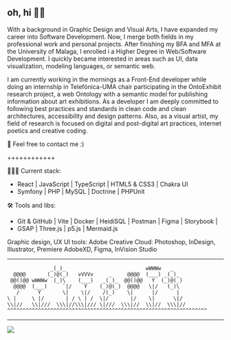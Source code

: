 ## oh, hi 👋🏻 

With a background in Graphic Design and Visual Arts, I have expanded my career into Software Development. Now, I merge both fields in my professional work and personal projects.
After finishing my BFA and MFA at the University of Malaga, I enrolled i a Higher Degree in Web/Software Development. I quickly became interested in areas such as UI, data visualization, modeling languages, or semantic web.

I am currently working in the mornings as a Front-End developer while doing an internship in Telefónica-UMA chair participating in the OntoExhibit research project, a web Ontology with a semantic model for publishing information about art exhibitions. As a developer I am deeply committed to following best practices and standards in clean code and clean architectures, accessibility and design patterns. Also, as a visual artist, my field of research is focused on digital and post-digital art practices, internet poetics and creative coding.

🌼 Feel free to contact me :)

++++++++++++

👩🏻‍💻 Current stack:
- React | JavaScript | TypeScript | HTML5 & CSS3 | Chakra UI
- Symfony | PHP | MySQL | Doctrine | PHPUnit

🛠 Tools and libs:
- Git & GitHub | Vite | Docker | HeidiSQL | Postman | Figma | Storybook | 
- GSAP | Three.js | p5.js | Mermaid.js

Graphic design, UX UI tools:
Adobe Creative Cloud: Photoshop, InDesign, Illustrator, Premiere
AdobeXD, Figma, InVision Studio


---

                  _(_)_                          wWWWw   _
      @@@@       (_)@(_)   vVVVv     _     @@@@  (___) _(_)_
     @@()@@ wWWWw  (_)\    (___)   _(_)_  @@()@@   Y  (_)@(_)
      @@@@  (___)     `|/    Y    (_)@(_)  @@@@   \|/   (_)\
       /      Y       \|    \|/    /(_)    \|      |/      |
    \ |     \ |/       | / \ | /  \|/       |/    \|      \|/
    \\|//   \\|///  \\\|//\\\|/// \|///  \\\|//  \\|//  \\\|// 
    ^^^^^^^^^^^^^^^^^^^^^^^^^^^^^^^^^^^^^^^^^^^^^^^^^^^^^^^^^^^^^^^^^


---

![](https://komarev.com/ghpvc/?username=HadalyVillasclaras&color=lightgrey)
